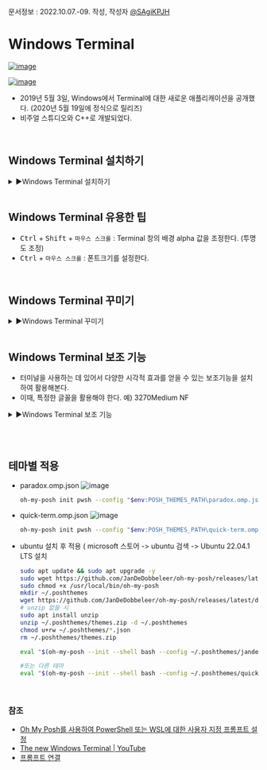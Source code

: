 문서정보 : 2022.10.07.-09. 작성, 작성자 [@SAgiKPJH](https://github.com/SAgiKPJH)


# Windows Terminal

[![image](https://user-images.githubusercontent.com/66783849/194581819-164fa1df-8ff2-4855-8022-50fbc90818e9.png)](https://devblogs.microsoft.com/commandline/windows-terminal-1-0/)

[![image](https://user-images.githubusercontent.com/66783849/194581986-414d091c-fe18-4fd3-adc2-6d7eb20a8c39.png)](https://www.google.com/url?sa=i&url=https%3A%2F%2Fwww.youtube.com%2Fwatch%3Fv%3D8gw0rXPMMPE&psig=AOvVaw10-tSFlEybX7Cv3Rx4x7ml&ust=1665240404781000&source=images&cd=vfe&ved=0CA0QjhxqFwoTCLjY7IiuzvoCFQAAAAAdAAAAABAN)


- 2019년 5월 3일, Windows에서 Terminal에 대한 새로운 애플리캐이션을 공개했다. (2020년 5월 19일에 정식으로 릴리즈)
- 비주얼 스튜디오와 C++로 개발되었다.

<br>

## Windows Terminal 설치하기

<details> 
<summary>▶Windows Terminal 설치하기</summary> 

<img src="https://user-images.githubusercontent.com/66783849/194584196-4ef1a700-44d9-4a38-84cb-b84e44bc51d1.png" width="100">

- Google에 "Windows Terminal" 검색 -> [Microsoft store 사이트](https://apps.microsoft.com/store/detail/windows-terminal/9N0DX20HK701?hl=ko-kr&gl=kr) 접속 -> 스토어 앱에서 다운로드
  <img src="https://user-images.githubusercontent.com/66783849/194582731-8ac036cf-9ef2-4733-801c-09576995b677.png" width="300">
- 다운로드 후 애플리케이션을 실행한다.  
  <img src="https://user-images.githubusercontent.com/66783849/194583072-d0bb1d09-44d3-4d03-9378-3e4688823051.png" width="300">

</details> 

<br>

## Windows Terminal 유용한 팁

- <kbd>Ctrl</kbd> + <kbd>Shift</kbd> + `마우스 스크롤` : Terminal 창의 배경 alpha 값을 조정한다. (투명도 조정)
- <kbd>Ctrl</kbd> + `마우스 스크롤` : 폰트크기를 설정한다.

<br>

## Windows Terminal 꾸미기

<details> 
<summary>▶Windows Terminal 꾸미기</summary> 


<img src="https://user-images.githubusercontent.com/66783849/194593015-6a5ca30c-fd36-4cfb-8268-08251190adfd.png" width="70%">

- window powershell -> 모양 -> 색 구성표
- Windows Terminal은 각 터미널 별로 Theme를 지정할 수 있다.
- 색, 폰트종류 및 크기, 여백크기, 투명한 배경 모두 가능하다.
- 이들을 쉽게 관리할 수있도록 Windows Terminal에서는 json 형식으로 theme를 저장한다.

<br>

### Windows Terminal json Setting

<img src="https://user-images.githubusercontent.com/66783849/194714772-cfc98e3e-ca35-4aa9-aa72-baffc5a6f982.png" width="70%">

- json에 가종 속성에 Theme를 첨가함으로써 다양한 터미널 디자인을 이용해 본다.
- Windows Terminal 설정 > 가장 아래 "json 파일 열기" 버튼 -> "setting.json"파일 을 통해 현재 파일 Theme를 관리한다.
- [Windows PowerShell](https://learn.microsoft.com/en-us/windows/terminal/custom-terminal-gallery/powerline-in-powershell)  
  <img src="https://user-images.githubusercontent.com/66783849/194590569-f14ad7af-a7a0-4620-8fb2-f4515cbc04f1.png" width="200">
  - 이 powershell 테마에 대한 json파일을 다음과 같다.
  ```json
  {
      "theme": "dark",
      "profiles": [
          {
              "name" : "Powershell",
              "source" : "Windows.Terminal.PowershellCore",
              "acrylicOpacity" : 0.5,
              "colorScheme" : "One Half Dark",
              "cursorColor" : "#FFFFFF",
              "font": 
              {
                  "face": "CaskaydiaCove Nerd Font"
              },
              "useAcrylic" : true
          }
      ]
  }
  ```
  - 파일에 존재하는 키워드 (예- "Profiles") 내용을 settings.json에 첨가한다.
- [Developer Raspberry Ubuntu](https://learn.microsoft.com/en-us/windows/terminal/custom-terminal-gallery/raspberry-ubuntu?source=recommendations)
  ```json
  {
      "theme": "dark",
      "profiles": [
          {
              "name" : "Ubuntu",
              "source" : "Windows.Terminal.Wsl",
              "colorScheme" : "Raspberry",
              "cursorColor" : "#FFFFFF",
              "fontFace" : "Cascadia Code",
              "padding" : "5, 5, 5, 5",
              "suppressApplicationTitle": true,
              "tabTitle": "Ubuntu"
          }
      ],
      "schemes": [
          {
              "name" : "Raspberry",
              "background" : "#3C0315",
              "black" : "#282A2E",
              "blue" : "#0170C5",
              "brightBlack" : "#676E7A",
              "brightBlue" : "#80c8ff",
              "brightCyan" : "#8ABEB7",
              "brightGreen" : "#B5D680",
              "brightPurple" : "#AC79BB",
              "brightRed" : "#BD6D85",
              "brightWhite" : "#FFFFFD",
              "brightYellow" : "#FFFD76",
              "cyan" : "#3F8D83",
              "foreground" : "#FFFFFD",
              "green" : "#76AB23",
              "purple" : "#7D498F",
              "red" : "#BD0940",
              "white" : "#FFFFFD",
              "yellow" : "#E0DE48"
          }
      ]
  }
  ```

<br>

### Windows Terminal json Key Setting

- terminal 내의 json 파일을 중심삼고 각종 단축키를 제작할 수 있다.
- 예) <kbd>Alt</kbd>+<kbd>K</kbd> : "clear"
  ```json
  { "command": {"action": "sendInput", "input": "clear\r"}, "keys": "alt+k", "name": "clear terminal" }
  ```
- 다음과 같이 Theme가 추가됨을 확인할 수 있다.  
<img src="https://user-images.githubusercontent.com/66783849/194714929-64612ddf-bf23-4daf-9ff3-72a08e0ed8b4.png" width="70%">

</details> 

<br>

## Windows Terminal 보조 기능

- 터미널을 사용하는 데 있어서 다양한 시각적 효과를 얻을 수 있는 보조기능을 설치하여 활용해본다.
- 이때, 특정한 글꼴을 활용해야 한다. 예) 3270Medium NF

<details> 
<summary>▶Windows Terminal 보조 기능</summary> 

### Nerd Font

- [Nerd Font 설치, Oh My Posh 설치](https://learn.microsoft.com/ko-kr/windows/terminal/tutorials/custom-prompt-setup)
- Nerd Font : 터미널에서 모든 문자 모양을 볼 수 있다.
  - [Nerd Font](https://www.nerdfonts.com/font-downloads) 다운로드한다.
  - Font 파일을 "C:\Windows\Fonts"에 붙여 넣는다.

<br>

### On My Posh

- Oh My Posh 설치 : powershell를 통해 설치한다.
  - PowerShell에 다음과 같이 입력하여 설치한다.
  ```bash
  winget install oh-my-posh
  ```
  - 최신 업데이트가 있는지 여부는 다음 코드를 통해서 확인한다.
  ```bash
  winget upgrade oh-my-posh
  ```
- [‼ 입력 조건과 일치하는 패키지가 여러 개 있습니다. 입력을 구체화하십시오.] : 여러 패키지가 있을 때 발생하며, 이름대신 "장치 ID"에 있는 문자열을 사용하면 됩니다.
  - 예) 다음과 같은 오류가 나타날 때
  ```bash
  > winget install oh-my-posh

  입력 조건과 일치하는 패키지가 여러 개 있습니다. 입력을 구체화하십시오.
  이름       장치 ID                 원본
  ------------------------------------------
  oh-my-posh XP8K0HKJFRXGCK          msstore
  Oh My Posh JanDeDobbeleer.OhMyPosh winget
  ```
  - 다음과 같이 입력한다.
  ```bash
  winget install JanDeDobbeleer.OhMyPosh
  ```
  <img src="https://user-images.githubusercontent.com/66783849/194716248-6f47af03-580d-409f-bf57-77f19978b5af.png" width="90%">
- 다음과 같이 결과가 나왔다.
  ```bash
  > winget install oh-my-posh

  입력 조건과 일치하는 패키지가 여러 개 있습니다. 입력을 구체화하십시오.
  이름       장치 ID                 원본
  ------------------------------------------
  oh-my-posh XP8K0HKJFRXGCK          msstore
  Oh My Posh JanDeDobbeleer.OhMyPosh winget
  
  > winget install JanDeDobbeleer.OhMyPosh

  찾음 Oh My Posh [JanDeDobbeleer.OhMyPosh] 버전 12.0.1
  이 응용 프로그램의 라이선스는 그 소유자가 사용자에게 부여했습니다.
  Microsoft는 타사 패키지에 대한 책임을 지지 않고 라이선스를 부여하지도 않습니다.
  Downloading https://github.com/JanDeDobbeleer/oh-my-posh/releases/download/v12.0.1/install-amd64.exe
    ██████████████████████████████  6.72 MB / 6.72 MB
  설치 관리자 해시를 확인했습니다.
  패키지 설치를 시작하는 중...
  설치 성공
  ```
- 다음 [사이트](https://ohmyposh.dev/docs/themes)를 통해 원하는 OhMyPush 테마를 선택한다.
- 선택한 테마의 json 파일을 별도로 저장한다.
- 다음 명령어를 통해 json 파일을 적용한다.
  ```bash
  oh-my-posh init pwsh --config "$env:POSH_THEMES_PATH\paradox.omp.json" | Invoke-Expression
  ```
  ```bash
  oh-my-posh init pwsh --config "D:\Sagi_JJU D\코딩 프로젝트\2022\oh-my-posh-main\themes\quick-term.omp.json" | Invoke-Expression
  # 또는
  oh-my-posh init pwsh --config "$env:POSH_THEMES_PATH\quick-term.omp.json" | Invoke-Expression
  ```
  <img src="https://user-images.githubusercontent.com/66783849/194718853-7db148d9-e774-4336-8e22-7f2faa1d417a.png" >

</details> 

<br><br>

## 테마별 적용

- paradox.omp.json
  ![image](https://user-images.githubusercontent.com/66783849/197786489-c9574dd1-fddd-4dea-9590-b7fa4a6c9009.png)
  ```bash
  oh-my-posh init pwsh --config "$env:POSH_THEMES_PATH\paradox.omp.json" | Invoke-Expression
  ```
- quick-term.omp.json
  ![image](https://user-images.githubusercontent.com/66783849/197786930-63b7fb4e-c98c-476d-a4b8-a2e71e7329f9.png)
  ```bash
  oh-my-posh init pwsh --config "$env:POSH_THEMES_PATH\quick-term.omp.json" | Invoke-Expression
  ```
- ubuntu 설치 후 적용 ( microsoft 스토어 -> ubuntu 검색 -> Ubuntu 22.04.1 LTS 설치
  ```bash
  sudo apt update && sudo apt upgrade -y
  sudo wget https://github.com/JanDeDobbeleer/oh-my-posh/releases/latest/download/posh-linux-amd64 -O /usr/local/bin/oh-my-posh
  sudo chmod +x /usr/local/bin/oh-my-posh
  mkdir ~/.poshthemes
  wget https://github.com/JanDeDobbeleer/oh-my-posh/releases/latest/download/themes.zip -O ~/.poshthemes/themes.zip
  # unzip 없을 시
  sudo apt install unzip
  unzip ~/.poshthemes/themes.zip -d ~/.poshthemes
  chmod u+rw ~/.poshthemes/*.json
  rm ~/.poshthemes/themes.zip
  ```
  ```bash
  eval "$(oh-my-posh --init --shell bash --config ~/.poshthemes/jandedobbeleer.omp.json)"
  
  #또는 다른 테마
  eval "$(oh-my-posh --init --shell bash --config ~/.poshthemes/quick-term.omp.json)"
  ```

<br>

### 참조

- [Oh My Posh를 사용하여 PowerShell 또는 WSL에 대한 사용자 지정 프롬프트 설정](https://learn.microsoft.com/ko-kr/windows/terminal/tutorials/custom-prompt-setup)
- [The new Windows Terminal | YouTube](https://www.youtube.com/watch?v=8gw0rXPMMPE)
- [프롬프트 연결](https://ohmyposh.dev/docs/installation/prompt)
